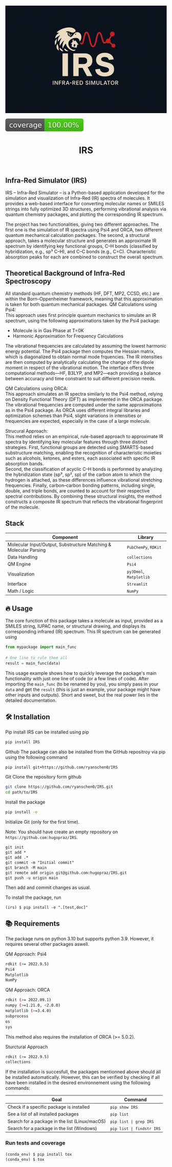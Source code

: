 ![Project Logo](assets/irs_logo.png)

![Coverage Status](assets/coverage-badge.svg)

<h1 align="center">
IRS
</h1>

<br>

## Infra-Red Simulator (IRS)
IRS – Infra-Red Simulator – is a Python-based application developed for the simulation and visualization of Infra-Red (IR) spectra of molecules. It provides a web-based interface for converting molecular names or SMILES strings into fully optimized 3D structures, performing vibrational analysis via quantum chemistry packages, and plotting the corresponding IR spectrum.

The project has two functionalities, giving two different approaches.
The first one is the simulation of IR spectra using Psi4 and ORCA, two different quantum mechanical calculation packages. The second, a structural approach, takes a molecular structure and generates an approximate IR spectrum by identifying key functional groups, C–H bonds (classified by hybridization, e.g., sp³ C–H), and C–C bonds (e.g., C=C). Characteristic absorption peaks for each are combined to construct the overall spectrum. 

## Theoretical Background of Infra-Red Spectroscopy

All standard quantum chemistry methods (HF, DFT, MP2, CCSD, etc.) are within the Born–Oppenheimer framework, meaning that this approximation is taken for both quantum mechanical packages.
QM Calculations using Psi4: <br>
This approach uses first principle quantum mechanics to simulate an IR spectrum, using the following approximations taken by the Psi4 package:
- Molecule is in Gas Phase at T=0K 
- Harmonic Approximation for Frequency Calculations

The vibrational frequencies are calculated by assuming the lowest harmonic energy potential. The Psi4 package then computes the Hessian matrix, which is diagonalized to obtain normal mode frquencies. The IR intensities are then computed by analytically calculating the change of the dipole moment in respect of the vibrational motion. The interface offers three computational methods—HF, B3LYP, and MP2—each providing a balance between accuracy and time constraint to suit different precision needs.

QM Calculations using ORCA: <br>
This approach simulates an IR spectra similarly to the Psi4 method, relying on Density Functional Theory (DFT) as implemented in the ORCA package. The vibrational frequencies are computed under the same approximations as in the Psi4 package. As ORCA uses different integral libraries and optimization schemes than Psi4, slight variations in intensities or frequencies are expected, especially in the case of a large molecule.

Strucural Approach: <br>
This method relies on an empirical, rule-based approach to approximate IR spectra by identifying key molecular features through three distinct strategies. First, functional groups are detected using SMARTS-based substructure matching, enabling the recognition of characteristic moieties such as alcohols, ketones, and esters, each associated with specific IR absorption bands. <br>
Second, the classification of acyclic C–H bonds is performed by analyzing the hybridization state (sp³, sp², sp) of the carbon atom to which the hydrogen is attached, as these differences influence vibrational stretching frequencies. Finally, carbon–carbon bonding patterns, including single, double, and triple bonds, are counted to account for their respective spectral contributions. By combining these structural insights, the method constructs a composite IR spectrum that reflects the vibrational fingerprint of the molecule.
## Stack 

| Component     | Library                 |
| ------------- | ----------------------- |
| Molecular Input/Output, Substructure Matching & Molecular Parsing | `PubChemPy`, `RDKit`    |
| Data Handling | `collections` |
| QM Engine     | `Psi4`                  |
| Visualization | `py3Dmol`, `Matplotlib` |
| Interface     | `Streamlit`             |
| Math / Logic  | `NumPy`                 |

## 🔥 Usage
The core function of this package takes a molecule as input, provided as a SMILES string, IUPAC name, or structural drawing, and displays its corresponding infrared (IR) spectrum. This IR spectrum can be generated using  
```python
from mypackage import main_func

# One line to rule them all
result = main_func(data)
```

This usage example shows how to quickly leverage the package's main functionality with just one line of code (or a few lines of code). 
After importing the `main_func` (to be renamed by you), you simply pass in your `data` and get the `result` (this is just an example, your package might have other inputs and outputs). 
Short and sweet, but the real power lies in the detailed documentation.


## 🛠️ Installation
Pip install
IRS can be installed using pip
```bash
pip install IRS
```

Github
The package can also be installed from the GitHub repositroy via pip using the following command
```bash
pip install git+https://github.com/ryanschen0/IRS
```

Git
Clone the repository form github
```bash
git clone https://github.com/ryanschen0/IRS.git
cd path/to/IRS
```

Install the package
```bash
pip install -e
```

Initialize Git (only for the first time). 

Note: You should have create an empty repository on `https://github.com:hugopraz/IRS`.

```
git init
git add * 
git add .*
git commit -m "Initial commit" 
git branch -M main
git remote add origin git@github.com:hugopraz/IRS.git 
git push -u origin main
```

Then add and commit changes as usual. 

To install the package, run

```
(irs) $ pip install -e ".[test,doc]"
```

## 📚 Requirements
The package runs on python 3.10 but supports python 3.9. However, it requires several other packages aswell.

QM Approach: Psi4
```bash
rdkit (>= 2022.9.5)
Psi4
Matplotlib
NumPy
```

QM Approach: ORCA
```bash
rdkit (>= 2022.09.1)
numpy (>=1.21.0, <2.0.0)
matplotlib (>=3.4.0)
subprocess
os
sys
```
This method also requires the installation of ORCA (>= 5.0.2).

Sturctural Approach
```bash
rdkit (>= 2022.9.5)
collections
```

If the installation is succesfull, the packages mentionned above should all be installed automatically. However, this can be verified by checking if all have been installed in the desired environnement using the following commands:

| Goal                                             | Command                      |
|-----------------------------------------------|------------------------------|
| Check if a specific package is installed      | `pip show IRS`       |
| See a list of all installed packages          | `pip list`                   |
| Search for a package in the list (Linux/macOS)| `pip list \| grep IRS`   |
| Search for a package in the list (Windows)    | `pip list \| findstr IRS`   |





### Run tests and coverage

```
(conda_env) $ pip install tox
(conda_env) $ tox
```



